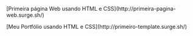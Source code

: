 <p>[Primeira página Web usando HTML e CSS](http://primeira-pagina-web.surge.sh/)
<p>[Meu Portfólio usando HTML e CSS](http://primeiro-template.surge.sh/)

